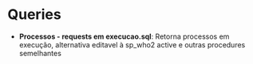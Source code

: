 # Queries

- **Processos - requests em execucao.sql**: Retorna processos em execução, alternativa editavel à sp_who2 active e outras procedures semelhantes
